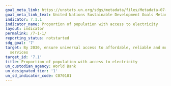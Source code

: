 ```yaml
---
goal_meta_link: https://unstats.un.org/sdgs/metadata/files/Metadata-07-01-01.pdf
goal_meta_link_text: United Nations Sustainable Development Goals Metadata (pdf 110kB)
indicator: 7.1.1
indicator_name: Proportion of population with access to electricity
layout: indicator
permalink: /7-1-1/
reporting_status: notstarted
sdg_goal: '7'
target: By 2030, ensure universal access to affordable, reliable and modern energy
  services
target_id: '7.1'
title: Proportion of population with access to electricity
un_custodian_agency: World Bank
un_designated_tier: '1'
un_sd_indicator_code: C070101
---
```

